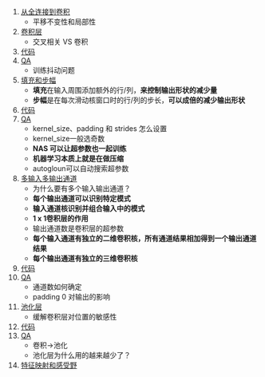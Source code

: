 1. [从全连接到卷积](1.从全连接到卷积.ipynb)
    - 平移不变性和局部性
2. [卷积层](2.卷积层.ipynb)
    - 交叉相关 VS 卷积
3. [代码](3.代码.ipynb)
4. [QA](4.QA.ipynb)
    - 训练抖动问题
5. [填充和步幅](5.填充和步幅.ipynb)
    - **填充**在输入周围添加额外的行/列，**来控制输出形状的减少量**
    - **步幅**是在每次滑动核窗口时的行/列的步长，**可以成倍的减少输出形状**
6. [代码](6.代码.ipynb)
7. [QA](7.QA.ipynb)
    - kernel_size、padding 和 strides 怎么设置
    - kernel_size一般选奇数
    - **NAS 可以让超参数也一起训练**
    - **机器学习本质上就是在做压缩**
    - autogloun可以自动搜索超参数
8. [多输入多输出通道](8.多输入多输出通道.ipynb)
    - 为什么要有多个输入输出通道？
    - **每个输出通道可以识别特定模式**
    - **输入通道核识别并组合输入中的模式**
    - **1 x 1卷积层的作用**
    - 输出通道数是卷积层的超参数
    - **每个输入通道有独立的二维卷积核，所有通道结果相加得到一个输出通道结果**
    - **每个输出通道有独立的三维卷积核**
9. [代码](9.代码.ipynb)
10. [QA](10.QA.ipynb)
    - 通道数如何确定
    - padding 0 对输出的影响
11. [池化层](11.池化层.ipynb)
    - 缓解卷积层对位置的敏感性
12. [代码](12.代码.ipynb)
13. [QA](13.QA.ipynb)
    - 卷积->池化
    - 池化层为什么用的越来越少了？
14. [特征映射和感受野](14.特征映射和感受野.ipynb)